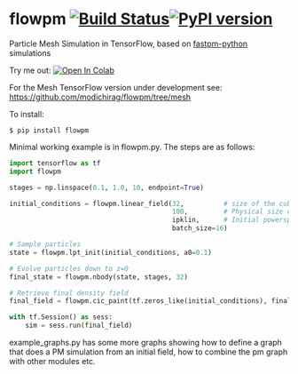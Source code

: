 # flowpm [![Build Status](https://travis-ci.org/modichirag/flowpm.svg?branch=master)](https://travis-ci.org/modichirag/flowpm)[![PyPI version](https://badge.fury.io/py/flowpm.svg)](https://badge.fury.io/py/flowpm)
Particle Mesh Simulation in TensorFlow, based on [fastpm-python](https://github.com/rainwoodman/fastpm-python) simulations

Try me out: [![Open In Colab](https://colab.research.google.com/assets/colab-badge.svg)](https://colab.research.google.com/github/modichirag/flowpm/blob/master/notebooks/flowpm_blog.ipynb)

For the Mesh TensorFlow version under development see: https://github.com/modichirag/flowpm/tree/mesh

To install:
```
$ pip install flowpm
```

Minimal working example is in flowpm.py. The steps are as follows:
```python
import tensorflow as tf
import flowpm

stages = np.linspace(0.1, 1.0, 10, endpoint=True)

initial_conditions = flowpm.linear_field(32,          # size of the cube
                                         100,         # Physical size of the cube
                                         ipklin,      # Initial powerspectrum
                                         batch_size=16)

# Sample particles
state = flowpm.lpt_init(initial_conditions, a0=0.1)   

# Evolve particles down to z=0
final_state = flowpm.nbody(state, stages, 32)         

# Retrieve final density field
final_field = flowpm.cic_paint(tf.zeros_like(initial_conditions), final_state[0])

with tf.Session() as sess:
    sim = sess.run(final_field)
```

example_graphs.py has some more graphs showing how to define a graph that does a PM simulation from an initial field, how to combine the pm graph with other modules etc.
